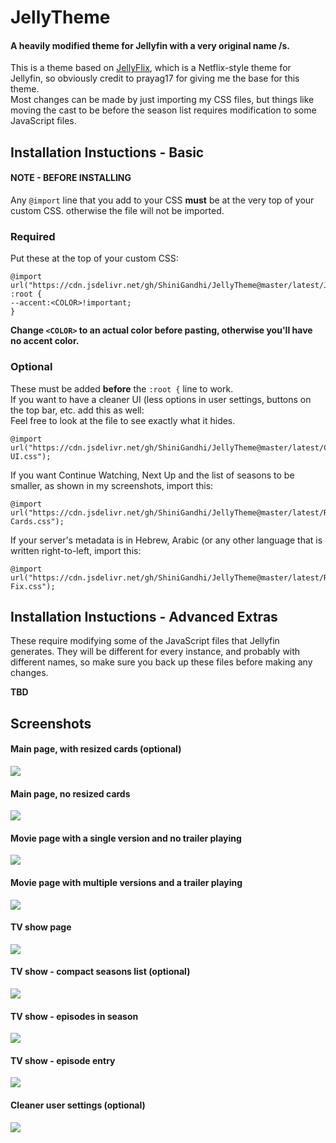 # JellyTheme
#### A heavily modified theme for Jellyfin with a very original name /s.

This is a theme based on [JellyFlix](https://github.com/prayag17/JellyFlix), which is a Netflix-style theme for Jellyfin, so obviously credit to prayag17 for giving me the base for this theme. </br>Most changes can be made by just importing my CSS files, but things like moving the cast to be before the season list requires modification to some JavaScript files.

## Installation Instuctions - Basic
#### NOTE - BEFORE INSTALLING
Any `@import` line that you add to your CSS **must** be at the very top of your custom CSS. otherwise the file will not be imported.
### Required
Put these at the top of your custom CSS:
```
@import url("https://cdn.jsdelivr.net/gh/ShiniGandhi/JellyTheme@master/latest/JellyTheme.css");
:root {
--accent:<COLOR>!important;
}
```
**Change `<COLOR>` to an actual color before pasting, otherwise you'll have no accent color.**
### Optional
These must be added **before** the `:root {` line to work. </br>
If you want to have a cleaner UI (less options in user settings, buttons on the top bar, etc. add this as well: </br>
Feel free to look at the file to see exactly what it hides.</br>
```
@import url("https://cdn.jsdelivr.net/gh/ShiniGandhi/JellyTheme@master/latest/Cleaner-UI.css");
```
If you want Continue Watching, Next Up and the list of seasons to be smaller, as shown in my screenshots, import this:</br>
```
@import url("https://cdn.jsdelivr.net/gh/ShiniGandhi/JellyTheme@master/latest/Resize-Cards.css");
```
If your server's metadata is in Hebrew, Arabic (or any other language that is written right-to-left, import this:</br>
```
@import url("https://cdn.jsdelivr.net/gh/ShiniGandhi/JellyTheme@master/latest/RTL-Fix.css");
```

## Installation Instuctions - Advanced Extras
These require modifying some of the JavaScript files that Jellyfin generates. They will be different for every instance, and probably with different names, so make sure you back up these files before making any changes.

**TBD**


## Screenshots
#### Main page, with resized cards (optional)
![](/screenshots/Index-Resized-Cards.png)
#### Main page, no resized cards
![](/screenshots/Index.png)
#### Movie page with a single version and no trailer playing
![](/screenshots/Movie-No-Trailer-Single-Version.png)
#### Movie page with multiple versions and a trailer playing
![](/screenshots/Movie-Trailer-and-Versions.png)
#### TV show page
![](/screenshots/Show.png)
#### TV show - compact seasons list (optional)
![](/screenshots/Season-List-Compact.png)
#### TV show - episodes in season
![](/screenshots/Season.png)
#### TV show - episode entry
![](/screenshots/Episode.png)
#### Cleaner user settings (optional)
![](/screenshots/User-Settings.png)
